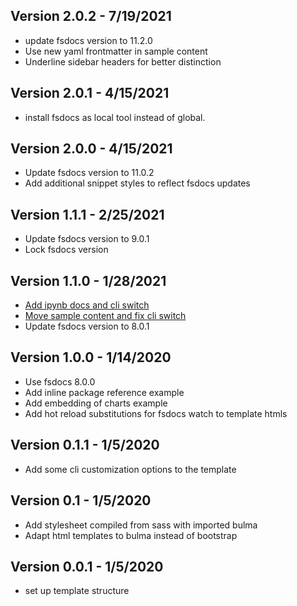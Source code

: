 ## Version 2.0.2 - 7/19/2021
* update fsdocs version to 11.2.0
* Use new yaml frontmatter in sample content
* Underline sidebar headers for better distinction

## Version 2.0.1 - 4/15/2021
* install fsdocs as local tool instead of global. 

## Version 2.0.0 - 4/15/2021
* Update fsdocs version to 11.0.2
* Add additional snippet styles to reflect fsdocs updates

## Version 1.1.1 - 2/25/2021
* Update fsdocs version to 9.0.1
* Lock fsdocs version

## Version 1.1.0 - 1/28/2021
* [Add ipynb docs and cli switch](https://github.com/fslaborg/docs-template/commit/5eb1c359ab2958bdd3cf1efbd550a1380801d4c0)
* [Move sample content and fix cli switch](https://github.com/fslaborg/docs-template/commit/25dc4f5b4ca4dfcffa9e0fb26c010b1c496db718)
* Update fsdocs version to 8.0.1

## Version 1.0.0 - 1/14/2020
* Use fsdocs 8.0.0
* Add inline package reference example
* Add embedding of charts example
* Add hot reload substitutions for fsdocs watch to template htmls

## Version 0.1.1 - 1/5/2020
* Add some cli customization options to the template

## Version 0.1 - 1/5/2020
* Add stylesheet compiled from sass with imported bulma
* Adapt html templates to bulma instead of bootstrap

## Version 0.0.1 - 1/5/2020
* set up template structure
